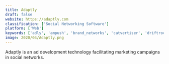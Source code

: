 ```yaml
---
title: Adaptly
draft: false 
website: https://adaptly.com
classification: ['Social Networking Software']
platform: ['Web']
keywords: ['adly', 'ampush', 'brand_networks', 'catvertiser', 'driftrock', 'facebook_for_business', 'fasttony', 'kenshoo', 'linkedin_display_ads', 'makemereach', 'microsoft_advertising', 'needls.', 'quantifi', 'qwaya', 'stitcherads', 'strikesocial', 'twitter_ads', 'wordstream']
image: 2020/04/Adaptly.png
---
```

Adaptly is an ad development technology facilitating marketing campaigns in social networks.